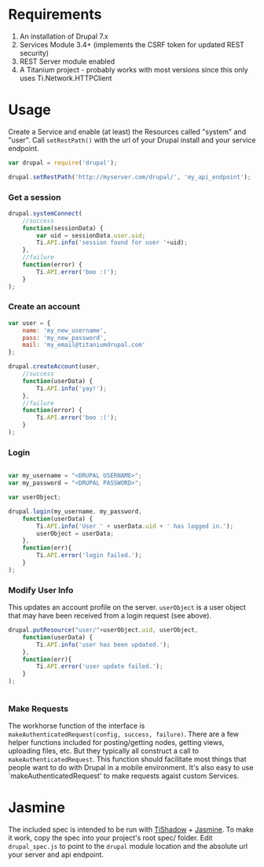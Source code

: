 # Requirements

1. An installation of Drupal 7.x
2. Services Module 3.4+ (implements the CSRF token for updated REST security)
3. REST Server module enabled
4. A Titanium project - probably works with most versions since this only uses Ti.Network.HTTPClient


# Usage

Create a Service and enable (at least) the Resources called "system" and "user". Call `setRestPath()` with the url of your Drupal install and your service endpoint.

```javascript
var drupal = require('drupal');

drupal.setRestPath('http://myserver.com/drupal/', 'my_api_endpoint');
```

### Get a session

```javascript
drupal.systemConnect(
	//success
	function(sessionData) {
		var uid = sessionData.user.uid;
		Ti.API.info('session found for user '+uid);
	},
	//failure
	function(error) {
		Ti.API.error('boo :(');
	}
);
```

### Create an account

```javascript 
var user = {
	name: 'my_new_username',
	pass: 'my_new_password',
	mail: 'my_email@titaniumdrupal.com'
};

drupal.createAccount(user,
	//success
	function(userData) {
		Ti.API.info('yay!');
	},
	//failure
	function(error) {
		Ti.API.error('boo :(');
	}
);	
```

### Login

```javascript

var my_username = "<DRUPAL USERNAME>";
var my_password = "<DRUPAL PASSWORD>";

var userObject;

drupal.login(my_username, my_password,
	function(userData) {
		Ti.API.info('User ' + userData.uid + ' has logged in.');
		userObject = userData;
	},
	function(err){
		Ti.API.error('login failed.');
	}
);
```

### Modify User Info

This updates an account profile on the server. `userObject` is a user object that may have been received from a login request (see above).

```javascript
drupal.putResource("user/"+userObject.uid, userObject, 
	function(userData) {
		Ti.API.info('user has been updated.');
	},
	function(err){
		Ti.API.error('user update failed.');
	}
);
	
```
### Make Requests

The workhorse function of the interface is `makeAuthenticatedRequest(config, success, failure)`. There are a few helper functions included for posting/getting nodes, getting views, uploading files, etc. But they typically all construct a call to `makeAuthenticatedRequest`. This function should facilitate most things that people want to do with Drupal in a mobile environment. It's also easy to use `makeAuthenticatedRequest' to make requests agaist custom Services.


# Jasmine

The included spec is intended to be run with [TiShadow](https://github.com/dbankier/TiShadow) + [Jasmine](http://pivotal.github.io/jasmine/). To make it work, copy the spec into your project's root spec/ folder. Edit `drupal_spec.js` to point to the `drupal` module location and the absolute url your server and api endpoint.

